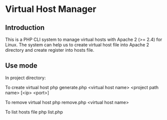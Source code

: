 Virtual Host Manager
=======================

Introduction
------------
This is a PHP CLI system to manage virtual hosts with Apache 2 (>= 2.4) for Linux. 
The system can help us to create virtual host file into Apache 2 directory 
and create register into hosts file.

Use mode
------------
In project directory:

To create virtual host
php generate.php \<virtual host name\> \<project path name\> \[\<ip\> \<port\>\] 

To remove virtual host
php remove.php \<virtual host name\> 

To list hosts file
php list.php
